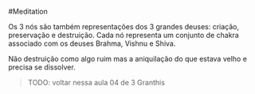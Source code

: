 
#Meditation 

Os 3 nós são também representações dos 3 grandes deuses: criação, preservação e destruição. Cada nó representa um conjunto de chakra associado com os deuses Brahma, Vishnu e Shiva.

Não destruição como algo ruim mas a aniquilação do que estava velho e precisa se dissolver.

> TODO: voltar nessa aula 04 de 3 Granthis

